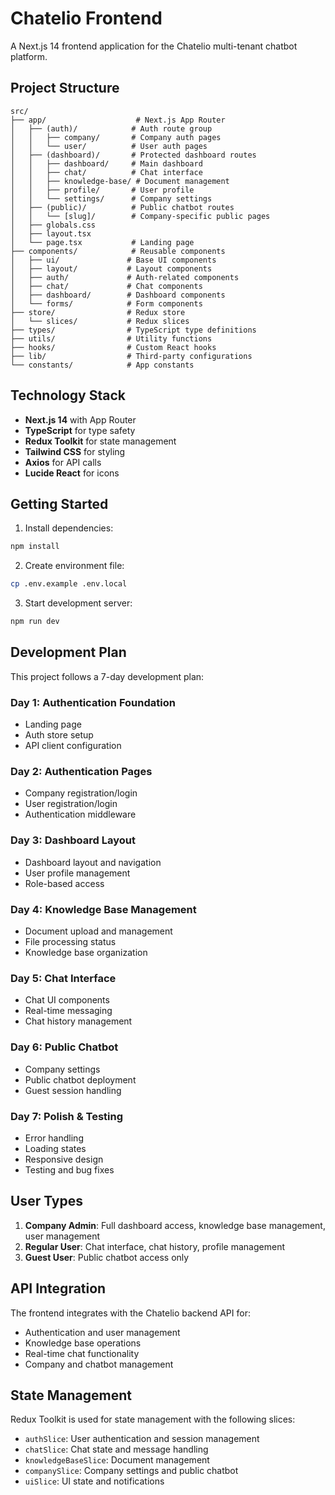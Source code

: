 # Chatelio Frontend

A Next.js 14 frontend application for the Chatelio multi-tenant chatbot platform.

## Project Structure

```
src/
├── app/                    # Next.js App Router
│   ├── (auth)/            # Auth route group
│   │   ├── company/       # Company auth pages
│   │   └── user/          # User auth pages
│   ├── (dashboard)/       # Protected dashboard routes
│   │   ├── dashboard/     # Main dashboard
│   │   ├── chat/          # Chat interface
│   │   ├── knowledge-base/ # Document management
│   │   ├── profile/       # User profile
│   │   └── settings/      # Company settings
│   ├── (public)/          # Public chatbot routes
│   │   └── [slug]/        # Company-specific public pages
│   ├── globals.css
│   ├── layout.tsx
│   └── page.tsx           # Landing page
├── components/            # Reusable components
│   ├── ui/               # Base UI components
│   ├── layout/           # Layout components
│   ├── auth/             # Auth-related components
│   ├── chat/             # Chat components
│   ├── dashboard/        # Dashboard components
│   └── forms/            # Form components
├── store/                # Redux store
│   └── slices/           # Redux slices
├── types/                # TypeScript type definitions
├── utils/                # Utility functions
├── hooks/                # Custom React hooks
├── lib/                  # Third-party configurations
└── constants/            # App constants
```

## Technology Stack

- **Next.js 14** with App Router
- **TypeScript** for type safety
- **Redux Toolkit** for state management
- **Tailwind CSS** for styling
- **Axios** for API calls
- **Lucide React** for icons

## Getting Started

1. Install dependencies:
```bash
npm install
```

2. Create environment file:
```bash
cp .env.example .env.local
```

3. Start development server:
```bash
npm run dev
```

## Development Plan

This project follows a 7-day development plan:

### Day 1: Authentication Foundation
- Landing page
- Auth store setup
- API client configuration

### Day 2: Authentication Pages  
- Company registration/login
- User registration/login
- Authentication middleware

### Day 3: Dashboard Layout
- Dashboard layout and navigation
- User profile management
- Role-based access

### Day 4: Knowledge Base Management
- Document upload and management
- File processing status
- Knowledge base organization

### Day 5: Chat Interface
- Chat UI components
- Real-time messaging
- Chat history management

### Day 6: Public Chatbot
- Company settings
- Public chatbot deployment
- Guest session handling

### Day 7: Polish & Testing
- Error handling
- Loading states
- Responsive design
- Testing and bug fixes

## User Types

1. **Company Admin**: Full dashboard access, knowledge base management, user management
2. **Regular User**: Chat interface, chat history, profile management  
3. **Guest User**: Public chatbot access only

## API Integration

The frontend integrates with the Chatelio backend API for:
- Authentication and user management
- Knowledge base operations
- Real-time chat functionality
- Company and chatbot management

## State Management

Redux Toolkit is used for state management with the following slices:
- `authSlice`: User authentication and session management
- `chatSlice`: Chat state and message handling
- `knowledgeBaseSlice`: Document management
- `companySlice`: Company settings and public chatbot
- `uiSlice`: UI state and notifications
